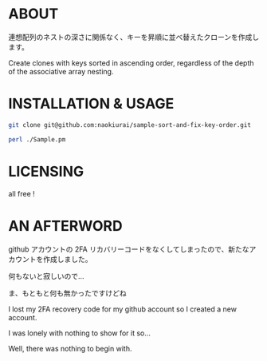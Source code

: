 # ABOUT

連想配列のネストの深さに関係なく、キーを昇順に並べ替えたクローンを作成します。

Create clones with keys sorted in ascending order, regardless of the depth of the associative array nesting.

# INSTALLATION & USAGE
```bash
git clone git@github.com:naokiurai/sample-sort-and-fix-key-order.git
```

```bash
perl ./Sample.pm
```

# LICENSING 

all free !

# AN AFTERWORD

github アカウントの 2FA リカバリーコードをなくしてしまったので、新たなアカウントを作成しました。

何もないと寂しいので...

ま、もともと何も無かったですけどね

I lost my 2FA recovery code for my github account so I created a new account.

I was lonely with nothing to show for it so...

Well, there was nothing to begin with.